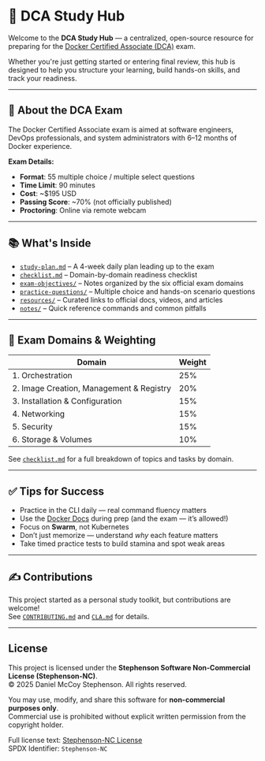 # 🐳 DCA Study Hub

Welcome to the **DCA Study Hub** — a centralized, open-source resource for preparing for the [Docker Certified Associate (DCA)](https://training.mirantis.com/certification/dca-certification-exam/) exam.

Whether you're just getting started or entering final review, this hub is designed to help you structure your learning, build hands-on skills, and track your readiness.

---

## 📘 About the DCA Exam

The Docker Certified Associate exam is aimed at software engineers, DevOps professionals, and system administrators with 6–12 months of Docker experience.

**Exam Details:**

- **Format**: 55 multiple choice / multiple select questions  
- **Time Limit**: 90 minutes  
- **Cost**: ~$195 USD  
- **Passing Score**: ~70% (not officially published)  
- **Proctoring**: Online via remote webcam  

---

## 📚 What's Inside

- [`study-plan.md`](./study-plan.md) – A 4-week daily plan leading up to the exam  
- [`checklist.md`](./checklist.md) – Domain-by-domain readiness checklist  
- [`exam-objectives/`](./exam-objectives/) – Notes organized by the six official exam domains  
- [`practice-questions/`](./practice-questions/) – Multiple choice and hands-on scenario questions  
- [`resources/`](./resources/) – Curated links to official docs, videos, and articles  
- [`notes/`](./notes/) – Quick reference commands and common pitfalls  

---

## 🧠 Exam Domains & Weighting

| Domain | Weight |
|--------|--------|
| 1. Orchestration                         | 25% |
| 2. Image Creation, Management & Registry| 20% |
| 3. Installation & Configuration         | 15% |
| 4. Networking                           | 15% |
| 5. Security                             | 15% |
| 6. Storage & Volumes                    | 10% |

See [`checklist.md`](./checklist.md) for a full breakdown of topics and tasks by domain.

---

## ✅ Tips for Success

- Practice in the CLI daily — real command fluency matters  
- Use the [Docker Docs](https://docs.docker.com/) during prep (and the exam — it’s allowed!)  
- Focus on **Swarm**, not Kubernetes  
- Don’t just memorize — understand *why* each feature matters  
- Take timed practice tests to build stamina and spot weak areas  

---

## ✍️ Contributions

This project started as a personal study toolkit, but contributions are welcome!  
See [`CONTRIBUTING.md`](./CONTRIBUTING.md) and [`CLA.md`](./CLA.md) for details.

---

## License
This project is licensed under the **Stephenson Software Non-Commercial License (Stephenson-NC)**.  
© 2025 Daniel McCoy Stephenson. All rights reserved.  

You may use, modify, and share this software for **non-commercial purposes only**.  
Commercial use is prohibited without explicit written permission from the copyright holder.  

Full license text: [Stephenson-NC License](https://github.com/Stephenson-Software/stephenson-nc-license)  
SPDX Identifier: `Stephenson-NC`
